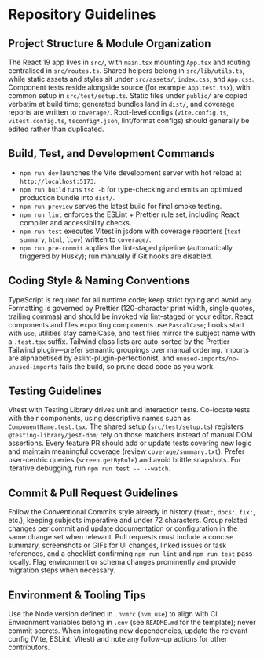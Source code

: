 # Repository Guidelines

## Project Structure & Module Organization

The React 19 app lives in `src/`, with `main.tsx` mounting `App.tsx` and routing centralised in `src/routes.ts`. Shared helpers belong in `src/lib/utils.ts`, while static assets and styles sit under `src/assets/`, `index.css`, and `App.css`. Component tests reside alongside source (for example `App.test.tsx`), with common setup in `src/test/setup.ts`. Static files under `public/` are copied verbatim at build time; generated bundles land in `dist/`, and coverage reports are written to `coverage/`. Root-level configs (`vite.config.ts`, `vitest.config.ts`, `tsconfig*.json`, lint/format configs) should generally be edited rather than duplicated.

## Build, Test, and Development Commands

- `npm run dev` launches the Vite development server with hot reload at `http://localhost:5173`.
- `npm run build` runs `tsc -b` for type-checking and emits an optimized production bundle into `dist/`.
- `npm run preview` serves the latest build for final smoke testing.
- `npm run lint` enforces the ESLint + Prettier rule set, including React compiler and accessibility checks.
- `npm run test` executes Vitest in jsdom with coverage reporters (`text-summary`, `html`, `lcov`) written to `coverage/`.
- `npm run pre-commit` applies the lint-staged pipeline (automatically triggered by Husky); run manually if Git hooks are disabled.

## Coding Style & Naming Conventions

TypeScript is required for all runtime code; keep strict typing and avoid `any`. Formatting is governed by Prettier (120-character print width, single quotes, trailing commas) and should be invoked via lint-staged or your editor. React components and files exporting components use `PascalCase`; hooks start with `use`, utilities stay camelCase, and test files mirror the subject name with a `.test.tsx` suffix. Tailwind class lists are auto-sorted by the Prettier Tailwind plugin—prefer semantic groupings over manual ordering. Imports are alphabetised by eslint-plugin-perfectionist, and `unused-imports/no-unused-imports` fails the build, so prune dead code as you work.

## Testing Guidelines

Vitest with Testing Library drives unit and interaction tests. Co-locate tests with their components, using descriptive names such as `ComponentName.test.tsx`. The shared setup (`src/test/setup.ts`) registers `@testing-library/jest-dom`; rely on those matchers instead of manual DOM assertions. Every feature PR should add or update tests covering new logic and maintain meaningful coverage (review `coverage/summary.txt`). Prefer user-centric queries (`screen.getByRole`) and avoid brittle snapshots. For iterative debugging, run `npm run test -- --watch`.

## Commit & Pull Request Guidelines

Follow the Conventional Commits style already in history (`feat:`, `docs:`, `fix:`, etc.), keeping subjects imperative and under 72 characters. Group related changes per commit and update documentation or configuration in the same change set when relevant. Pull requests must include a concise summary, screenshots or GIFs for UI changes, linked issues or task references, and a checklist confirming `npm run lint` and `npm run test` pass locally. Flag environment or schema changes prominently and provide migration steps when necessary.

## Environment & Tooling Tips

Use the Node version defined in `.nvmrc` (`nvm use`) to align with CI. Environment variables belong in `.env` (see `README.md` for the template); never commit secrets. When integrating new dependencies, update the relevant config (Vite, ESLint, Vitest) and note any follow-up actions for other contributors.
